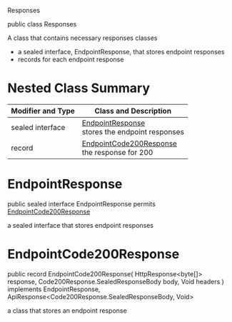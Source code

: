  Responses

public class Responses

A class that contains necessary responses classes
- a sealed interface, EndpointResponse, that stores endpoint responses
- records for each endpoint response

# Nested Class Summary
| Modifier and Type | Class and Description |
| ----------------- | --------------------- |
| sealed interface | [EndpointResponse](#endpointresponse)<br> stores the endpoint responses |
| record | [EndpointCode200Response](#endpointcode200response)<br> the response for 200 |

# EndpointResponse
public sealed interface EndpointResponse permits<br>
[EndpointCode200Response](#endpointcode200response)

a sealed interface that stores endpoint responses

# EndpointCode200Response
public record EndpointCode200Response(
    HttpResponse<byte[]> response,
    Code200Response.SealedResponseBody body,
    Void headers
) implements EndpointResponse, ApiResponse<Code200Response.SealedResponseBody, Void><br>

a class that stores an endpoint response

